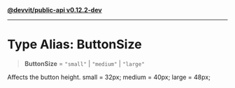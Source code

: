 [**@devvit/public-api v0.12.2-dev**](../../../../../../README.md)

---

# Type Alias: ButtonSize

> **ButtonSize** = `"small"` \| `"medium"` \| `"large"`

Affects the button height.
small = 32px;
medium = 40px;
large = 48px;
